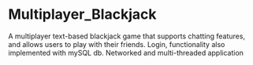 # Multiplayer_Blackjack
A multiplayer text-based blackjack game that supports chatting features, and allows users to play with their friends. Login, functionality also implemented 
with mySQL db. Networked and multi-threaded application
